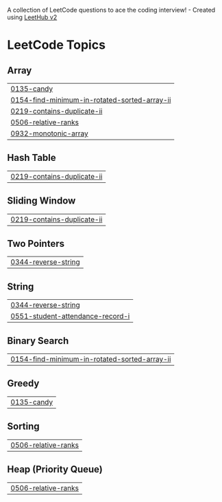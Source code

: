 A collection of LeetCode questions to ace the coding interview! - Created using [LeetHub v2](https://github.com/arunbhardwaj/LeetHub-2.0)
<!---LeetCode Topics Start-->
# LeetCode Topics
## Array
|  |
| ------- |
| [0135-candy](https://github.com/Saieshwari715/sept/tree/master/0135-candy) |
| [0154-find-minimum-in-rotated-sorted-array-ii](https://github.com/Saieshwari715/sept/tree/master/0154-find-minimum-in-rotated-sorted-array-ii) |
| [0219-contains-duplicate-ii](https://github.com/Saieshwari715/sept/tree/master/0219-contains-duplicate-ii) |
| [0506-relative-ranks](https://github.com/Saieshwari715/sept/tree/master/0506-relative-ranks) |
| [0932-monotonic-array](https://github.com/Saieshwari715/sept/tree/master/0932-monotonic-array) |
## Hash Table
|  |
| ------- |
| [0219-contains-duplicate-ii](https://github.com/Saieshwari715/sept/tree/master/0219-contains-duplicate-ii) |
## Sliding Window
|  |
| ------- |
| [0219-contains-duplicate-ii](https://github.com/Saieshwari715/sept/tree/master/0219-contains-duplicate-ii) |
## Two Pointers
|  |
| ------- |
| [0344-reverse-string](https://github.com/Saieshwari715/sept/tree/master/0344-reverse-string) |
## String
|  |
| ------- |
| [0344-reverse-string](https://github.com/Saieshwari715/sept/tree/master/0344-reverse-string) |
| [0551-student-attendance-record-i](https://github.com/Saieshwari715/sept/tree/master/0551-student-attendance-record-i) |
## Binary Search
|  |
| ------- |
| [0154-find-minimum-in-rotated-sorted-array-ii](https://github.com/Saieshwari715/sept/tree/master/0154-find-minimum-in-rotated-sorted-array-ii) |
## Greedy
|  |
| ------- |
| [0135-candy](https://github.com/Saieshwari715/sept/tree/master/0135-candy) |
## Sorting
|  |
| ------- |
| [0506-relative-ranks](https://github.com/Saieshwari715/sept/tree/master/0506-relative-ranks) |
## Heap (Priority Queue)
|  |
| ------- |
| [0506-relative-ranks](https://github.com/Saieshwari715/sept/tree/master/0506-relative-ranks) |
<!---LeetCode Topics End-->